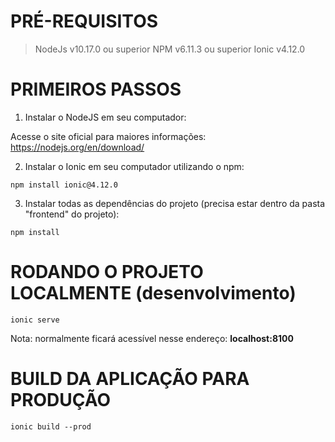 # PRÉ-REQUISITOS

> NodeJs v10.17.0 ou superior
> NPM v6.11.3 ou superior
> Ionic v4.12.0

# PRIMEIROS PASSOS

1) Instalar o NodeJS em seu computador:

Acesse o site oficial para maiores informações: https://nodejs.org/en/download/

2) Instalar o Ionic em seu computador utilizando o npm:

`npm install ionic@4.12.0`

3) Instalar todas as dependências do projeto (precisa estar dentro da pasta "frontend" do projeto):

`npm install`

# RODANDO O PROJETO LOCALMENTE (desenvolvimento)

`ionic serve`

Nota: normalmente ficará acessível nesse endereço: **localhost:8100**

# BUILD DA APLICAÇÃO PARA PRODUÇÃO

`ionic build --prod`